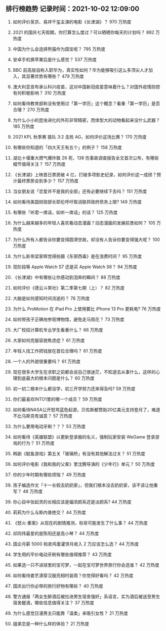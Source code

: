
## 排行榜趋势 记录时间：2021-10-02 12:09:00
  
  1. 如何评价吴京、易烊千玺主演的电影《长津湖》？ 970 万热度
    
  2. 2021 的国庆七天假期，你打算怎么度过？可以晒晒你每天的计划吗？ 882 万热度
    
  3. 中国为什么会选择熊猫作为国宝呢？ 795 万热度
    
  4. 安卓手机换苹果后是什么感觉？ 537 万热度
    
  5. BBC 前高层自称入职华为，真实性如何？华为能够吸引这么多顶尖人才加入，其显著优势有哪些？ 479 万热度
    
  6. 澳大利亚宣布承认科兴疫苗，这对中国新冠疫苗意味着什么？对国外疫情防控有何积极影响？ 310 万热度
    
  7. 如何看待教育部称没有使用过「第一学历」这个概念？看重「第一学历」是否合理？ 270 万热度
    
  8. 为什么小小的昆虫进化的外形非常精密，而体型大的动物看起来没什么武器？ 185 万热度
    
  9. 2021 KPL 秋季赛 狼队 3:2 击败 AG，如何评价这场比赛？ 170 万热度
    
  10. 有哪些你知道的「四大天王有五个」的例子？ 158 万热度
    
  11. 湖北十堰重大燃气爆炸致 26 死、138 伤事故调查报告全文首次公布，有哪些细节值得关注？ 157 万热度
    
  12. 《长津湖》上映首日票房破 4 亿，打破多项影史纪录，如何评价这一成绩？预计最终票房会到多少？ 157 万热度
    
  13. 当女朋友说「恋爱并不是我的全部」还有必要继续下去吗？ 151 万热度
    
  14. 如何看待美国财政部长耶伦呼吁取消联邦政府债务上限? 149 万热度
    
  15. 有哪些「听君一席话，如听一席话」的话？ 125 万热度
    
  16. 为什么越来越多的年轻人喜欢看动态漫画？动态漫画的发展前景如何？ 105 万热度
    
  17. 为什么所有人都告诉你要变得圆滑世故，却没有人告诉你要变得强大呢？ 100 万热度
    
  18. 为什么影帝梁家辉觉得拍摄《东邪西毒》是在浪费时间？ 95 万热度
    
  19. 现阶段等 Apple Watch S7 还是买 Apple Watch S6？ 94 万热度
    
  20. 《长津湖》中有哪些让你感动到泪奔的瞬间？ 88 万热度
    
  21. 如何评价《德云斗笑社》第二季第七期（上）？ 82 万热度
    
  22. 大脑是如何感知时间流逝的？ 78 万热度
    
  23. 为什么 ProMotion 在 iPad Pro 上使用要比 iPhone 13 Pro 更耗电? 76 万热度
    
  24. 如何带孩子正确地参观博物馆，避免走马观花？ 73 万热度
    
  25. 大厂校招计算机专业学生看重什么？ 66 万热度
    
  26. 大家如何克服容貌焦虑症？ 61 万热度
    
  27. 年轻人找工作把钱放在首位合理吗？ 61 万热度
    
  28. 一个人的外貌很重要吗？ 61 万热度
    
  29. 现在很多大学生在求职之前都会说自己很迷茫，不知道去从事什么，这样的心理到底最大的根本问题是什么？ 60 万热度
    
  30. 初一初二根本什么都没学，初三开学努力还来得及吗? 59 万热度
    
  31. 你们最喜欢INTO1里的哪一个成员？ 59 万热度
    
  32. 如何看待NASA公开怒骂蓝色起源，贝佐斯都赞助20亿美元支持登月了，难道不比马斯克有诚意？ 57 万热度
    
  33. 为什么要用电动牙刷？？？ 53 万热度
    
  34. 如何看待《英雄联盟》以更新登录器的名义，强制玩家安装 WeGame 登录游戏的行为？ 51 万热度
    
  35. 韩剧《鱿鱼游戏》第五关「玻璃桥」有没有其他解法过关？ 51 万热度
    
  36. 如何评价电影《我和我的父辈》里沈腾导演的《少年行》单元？ 50 万热度
    
  37. 你的少年时期有哪些烦恼？ 49 万热度
    
  38. 孩子编造作文「十一长假去奶奶家」，但我们根本没去奶奶家，该不该让他重写？ 48 万热度
    
  39. 你心目中张起灵的长相应该是偏浓颜系还是淡颜系? 44 万热度
    
  40. 莉莉为什么与斯内普绝交？ 44 万热度
    
  41. 《怒火·重案》从现在的剧情推测，标哥可能发生了什么事？ 44 万热度
    
  42. 祁同伟最爱的是陈阳还是高小琴？ 44 万热度
    
  43. 国企月薪  5000 和卖鸡蛋灌饼月收入 2 万应该怎么选？ 44 万热度
    
  44. 学生用的平价电动牙刷有哪些值得推荐？ 43 万热度
    
  45. 如果选一只不进球里的宝可梦，一起在宝可梦世界旅行你会选谁？ 42 万热度
    
  46. 如何看待娄艺潇穿汉服亮相时装周？你觉得好看吗？ 42 万热度
    
  47. 国庆出行你必带的旅行好物有哪些？ 40 万热度
    
  48. 警方通报「两女生醉酒后被拉进男生宿舍强奸」系谣言，实为酒后被送至男生宿舍醒酒，哪些信息值得关注？ 37 万热度
    
  49. 为什么感觉日漫男主只能靠「温柔」来吸引女性？ 21 万热度
    
  50. 姐弟恋是一种什么样的体验？ 21 万热度
    